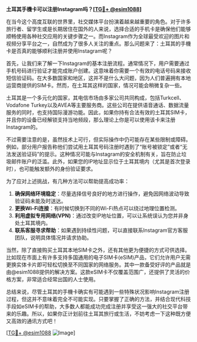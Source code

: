 **土耳其手機卡可以注册Instagram吗？[[TG💪+ @esim1088](https://t.me/s/esim1088)]**

在当今这个高度互联的世界里，社交媒体平台扮演着越来越重要的角色。对于许多旅行者、留学生或是长期居住在国外的人来说，选择合适的手机卡是确保他们能够顺畅使用各种社交应用的关键步骤之一。而Instagram作为全球最受欢迎的图片和视频分享平台之一，自然成为了很多人关注的重点。那么问题来了：土耳其的手機卡是否真的能够顺利注册并使用Instagram呢？

首先，让我们来了解一下Instagram的基本注册流程。通常情况下，用户需要通过手机号码进行验证才能完成账户创建。这意味着你需要一个有效的电话号码来接收短信验证码。在大多数国家和地区，这并不是什么大问题，因为人们普遍拥有本地运营商提供的SIM卡。然而，在土耳其这样的国家，情况可能会稍微复杂一些。

土耳其是一个多元化的国家，其电信市场由多家公司共同构成，包括Turkcell、Vodafone Turkey以及AVEA等主要服务商。这些公司在提供语音通话、数据流量服务的同时，也支持国际漫游功能。因此，如果你持有合法有效的土耳其SIM卡，并且你的设备已经解锁支持当地频段，那么理论上你是可以使用该卡来注册Instagram的。

不过需要注意的是，虽然技术上可行，但实际操作中仍可能存在某些限制或障碍。例如，部分用户报告称他们尝试用土耳其号码注册时遇到了“账号被锁定”或者“无法发送验证码”的提示。这种情况可能与Instagram的安全机制有关，旨在防止垃圾邮件账户的泛滥。此外，如果您的IP地址显示位于土耳其境内（尤其是首次登录时），也可能触发额外的身份验证要求。

为了应对上述挑战，有几种方法可以帮助提高成功率：

1. **确保网络环境稳定**：尽量选择信号良好的地方进行操作，避免因网络波动导致验证码未能及时送达。
2. **更换Wi-Fi连接**：有时候切换到不同的Wi-Fi热点可以绕过地理位置检测。
3. **利用虚拟专用网络(VPN)**：通过改变IP地址位置，可以让系统误认为您并非身处土耳其境内。
4. **联系客服寻求帮助**：如果遇到持续性问题，可以直接联系Instagram官方客服团队，说明具体情况并请求协助。

当然，除了直接购买土耳其本地SIM卡之外，还有其他更为便捷的方式可供选择。比如现在市面上有许多支持多国通用的电子SIM卡(eSIM)产品，它们允许用户无需更换实体卡片即可轻松切换至不同国家的网络服务。其中一款备受好评的产品就是由@esim1088提供的解决方案。这款eSIM卡不仅覆盖范围广，还提供了灵活的价格方案，非常适合经常出国的人士使用。

总结来说，尽管土耳其的手機卡确实有可能遇到一些特殊状况影响Instagram注册过程，但这并不意味着完全不可能实现。只要掌握了正确的方法，并结合现代科技手段如eSIM卡的帮助，大多数人都能成功完成注册并享受这一强大的社交平台带来的乐趣。所以，如果你正计划前往土耳其旅行或生活，不妨考虑一下这种既方便又高效的通讯方式吧！

[[TG💪+ @esim1088](https://t.me/s/esim1088) ![Image](https://i.postimg.cc/4NQfJmqS/Snipaste-2025-05-13-00-14-12.png)]